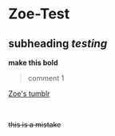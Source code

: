 # Zoe-Test
## subheading *testing*
**make this bold**
> comment 1

[Zoe's tumblr](www.foreverlikesisters.tumblr.com)

<br>

~~this is a mistake~~
